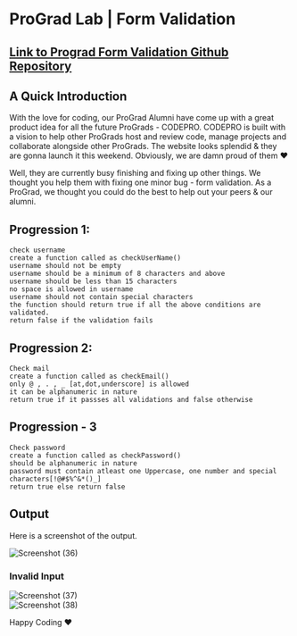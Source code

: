 # ProGrad Lab | Form Validation

## [Link to Prograd Form Validation Github Repository](https://github.com/prograd-org/lab-form-validation)

## A Quick Introduction

With the love for coding, our ProGrad Alumni have come up with a great product idea for all the future ProGrads - CODEPRO. CODEPRO is built with a vision to help other ProGrads host and review code, manage projects and collaborate alongside other ProGrads. The website looks splendid & they are gonna launch it this weekend. Obviously, we are damn proud of them ❤️

Well, they are currently busy finishing and fixing up other things. We thought you help them with fixing one minor bug - form validation. As a ProGrad, we thought you could do the best to help out your peers & our alumni.

## Progression 1:
```
check username
create a function called as checkUserName()
username should not be empty
username should be a minimum of 8 characters and above 
username should be less than 15 characters
no space is allowed in username
username should not contain special characters
the function should return true if all the above conditions are validated.
return false if the validation fails
```
## Progression 2: 
```
Check mail
create a function called as checkEmail()
only @ , . , _ [at,dot,underscore] is allowed
it can be alphanumeric in nature
return true if it passses all validations and false otherwise
```
## Progression - 3
```
Check password
create a function called as checkPassword()
should be alphanumeric in nature
password must contain atleast one Uppercase, one number and special characters[!@#$%^&*()_]
return true else return false
```
## Output

Here is a screenshot of the output.

![Screenshot (36)](https://user-images.githubusercontent.com/81064540/159161766-330effb7-004d-4306-a3cb-732ec7bdb046.png)

### Invalid Input
![Screenshot (37)](https://user-images.githubusercontent.com/81064540/159161768-5a13b46c-ee99-4890-a059-5e4620e4ec67.png)
<br>
![Screenshot (38)](https://user-images.githubusercontent.com/81064540/159161773-3e67cc16-d754-4809-a663-68e379875f5f.png)



Happy Coding ❤️
